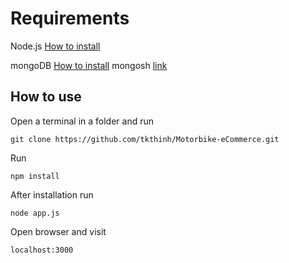 # Requirements

Node.js [How to install](https://openplanning.net/11921/cai-dat-nodejs-tren-windows)

mongoDB [How to install](https://openplanning.net/10265/cai-dat-co-so-du-lieu-mongodb-tren-windows)
mongosh [link](https://www.mongodb.com/docs/mongodb-shell/install/)


## How to use

Open a terminal in a folder and run
```
git clone https://github.com/tkthinh/Motorbike-eCommerce.git
```
Run
```
npm install
```
After installation run
```
node app.js
```

Open browser and visit
```
localhost:3000
```
